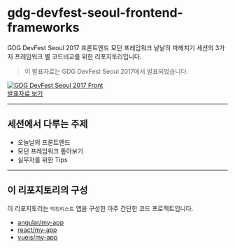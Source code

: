 # gdg-devfest-seoul-frontend-frameworks
GDG DevFest Seoul 2017 프론트엔드 모던 프레임워크 낱낱히 파헤치기 세션의 3가지 프레임워크 별 코드비교를 위한 리포지토리입니다.

> 이 발표자료는 GDG DevFest Seoul 2017에서 발표되었습니다.

[![GDG DevFest Seoul 2017 Front](https://www.pigno.se/static/assets/images/gdg17seoul-slideshare.png)<br />발표자료 보기](https://www.slideshare.net/KennethCeyer/gdg-devfest-2017-seoul-82177288)

----

## 세션에서 다루는 주제

- 오늘날의 프론트엔드
- 모던 프레임워크 톺아보기
- 실무자를 위한 Tips

----

## 이 리포지토리의 구성

이 리포지토리는 `먹킷리스트` 앱을 구성한 아주 간단한 코드 프로젝트입니다.

- [angular/my-app](https://github.com/KennethanCeyer/gdg-devfest-seoul-frontend-frameworks/tree/master/angular/my-app)
- [react/my-app](https://github.com/KennethanCeyer/gdg-devfest-seoul-frontend-frameworks/tree/master/react/my-app)
- [vuejs/my-app](https://github.com/KennethanCeyer/gdg-devfest-seoul-frontend-frameworks/tree/master/vuejs/my-app)